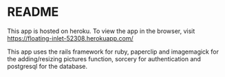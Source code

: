 # README

This app is hosted on heroku. To view the app in the browser, visit https://floating-inlet-52308.herokuapp.com/

This app uses the rails framework for ruby, paperclip and imagemagick for the adding/resizing pictures function, sorcery for authentication and postgresql for the database. 

